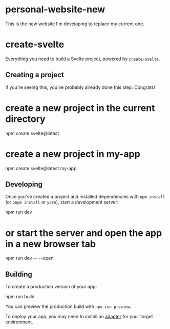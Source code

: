 # personal-website-new
This is the new website I'm developing to replace my current one.

# create-svelte

Everything you need to build a Svelte project, powered by [`create-svelte`](https://github.com/sveltejs/kit/tree/main/packages/create-svelte).

## Creating a project

If you're seeing this, you've probably already done this step. Congrats!


# create a new project in the current directory
npm create svelte@latest

# create a new project in my-app
npm create svelte@latest my-app


## Developing

Once you've created a project and installed dependencies with `npm install` (or `pnpm install` or `yarn`), start a development server:


npm run dev

# or start the server and open the app in a new browser tab
npm run dev -- --open


## Building

To create a production version of your app:


npm run build


You can preview the production build with `npm run preview`.

To deploy your app, you may need to install an [adapter](https://kit.svelte.dev/docs/adapters) for your target environment.

